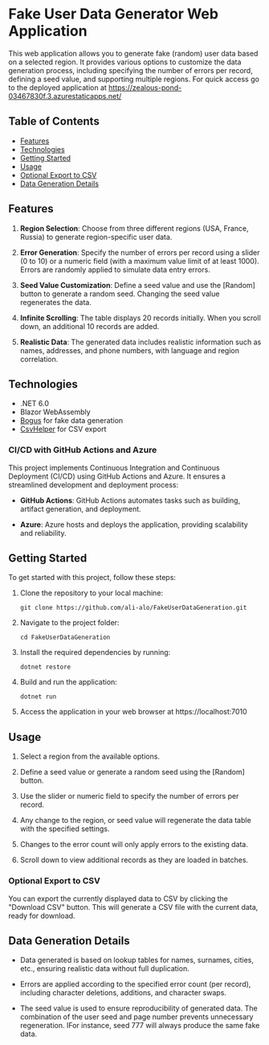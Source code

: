 # Fake User Data Generator Web Application

This web application allows you to generate fake (random) user data based on a selected region. It provides various options to customize the data generation process, including specifying the number of errors per record, defining a seed value, and supporting multiple regions. For quick access go to the deployed application at https://zealous-pond-03467830f.3.azurestaticapps.net/

## Table of Contents

- [Features](#features)
- [Technologies](#technologies)
- [Getting Started](#getting-started)
- [Usage](#usage)
- [Optional Export to CSV](#optional-export-to-csv)
- [Data Generation Details](#data-generation-details)

## Features

1. **Region Selection**: Choose from three different regions (USA, France, Russia) to generate region-specific user data.

2. **Error Generation**: Specify the number of errors per record using a slider (0 to 10) or a numeric field (with a maximum value limit of at least 1000). Errors are randomly applied to simulate data entry errors.

3. **Seed Value Customization**: Define a seed value and use the [Random] button to generate a random seed. Changing the seed value regenerates the data.

4. **Infinite Scrolling**: The table displays 20 records initially. When you scroll down, an additional 10 records are added.

5. **Realistic Data**: The generated data includes realistic information such as names, addresses, and phone numbers, with language and region correlation.

## Technologies

- .NET 6.0
- Blazor WebAssembly
- [Bogus](https://github.com/bchavez/Bogus) for fake data generation
- [CsvHelper](https://joshclose.github.io/CsvHelper/) for CSV export

### CI/CD with GitHub Actions and Azure

This project implements Continuous Integration and Continuous Deployment (CI/CD) using GitHub Actions and Azure. It ensures a streamlined development and deployment process:

- **GitHub Actions**: GitHub Actions automates tasks such as building, artifact generation, and deployment.

- **Azure**: Azure hosts and deploys the application, providing scalability and reliability.


## Getting Started

To get started with this project, follow these steps:

1. Clone the repository to your local machine:

   ```shell
   git clone https://github.com/ali-alo/FakeUserDataGeneration.git
   ```

2. Navigate to the project folder:

   ```shell
   cd FakeUserDataGeneration
   ```

3. Install the required dependencies by running:

    ```shell
    dotnet restore
    ```

4. Build and run the application:

   ```shell
   dotnet run
   ```

5. Access the application in your web browser at https://localhost:7010

## Usage

1. Select a region from the available options.

2. Define a seed value or generate a random seed using the [Random] button.

3. Use the slider or numeric field to specify the number of errors per record.

4. Any change to the region, or seed value will regenerate the data table with the specified settings.

5. Changes to the error count will only apply errors to the existing data.

5. Scroll down to view additional records as they are loaded in batches.

### Optional Export to CSV

You can export the currently displayed data to CSV by clicking the "Download CSV" button. This will generate a CSV file with the current data, ready for download.

## Data Generation Details

- Data generated is based on lookup tables for names, surnames, cities, etc., ensuring realistic data without full duplication.

- Errors are applied according to the specified error count (per record), including character deletions, additions, and character swaps.

- The seed value is used to ensure reproducibility of generated data. The combination of the user seed and page number prevents unnecessary regeneration. IFor instance, seed 777 will always produce the same fake data.
